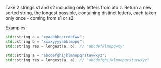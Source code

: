 Take 2 strings s1 and s2 including only letters from ato z. Return a new sorted string, the longest possible, containing distinct letters, each taken only once - coming from s1 or s2.

Examples: 
```cpp
std::string a = "xyaabbbccccdefww";
std::string b = "xxxxyyyyabklmopq";
std::string res = longest(a, b); // "abcdefklmopqwxy"

std::string a = "abcdefghijklmnopqrstuvwxyz";
std::string res = longest(a, a); // "abcdefghijklmnopqrstuvwxyz"
```
